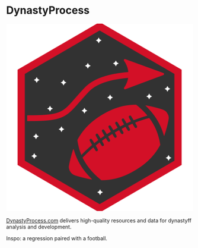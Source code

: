 # DynastyProcess

![](https://github.com/dynastyprocess/graphics/blob/main/.dynastyprocess/logohexonly.png)

[DynastyProcess.com](https://dynastyprocess.com) delivers high-quality resources and data for dynastyff analysis and development.

Inspo: a regression paired with a football.
